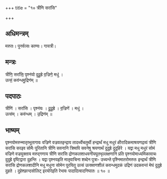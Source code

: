 +++
title = "१० त्रीणि सरांसि"

+++
## अधिमन्त्रम्
मरुतः। पुनर्वत्सः काण्वः। गायत्री।

## मन्त्रः
त्रीणि॒ सरां॑सि॒ पृश्न॑यो दुदु॒ह्रे व॒ज्रिणे॒ मधु॑ ।  
उत्सं॒ कव॑न्धमु॒द्रिण॑म् ॥

## पदपाठः
त्रीणि॑ । सरां॑सि । पृश्न॑यः । दु॒दु॒ह्रे । व॒ज्रिणे॑ । मधु॑ ।  
उत्स॑म् । कव॑न्धम् । उ॒द्रिण॑म् ॥

## भाष्यम्
पृश्नयोमरुन्मातृय्भूतागावः वज्रिणे वज्रवतइन्द्राय तादर्थ्येचतुर्थी हन्द्रार्थं मधु मधुरं क्षीरादिकमाश्रयणद्रव्यं त्रीणि सरांसि सरइव सोमैः पूरितानि त्रीणि सवनानि त्रिष्वपि सवनेषु श्रयणार्थं दुदुह्रे दुदुहिरे । यद्वा मधु मधुरं सोमं वज्रिणे वज्रयुक्ताय मरुद्गणाय त्रीणि सरांसि द्रोणकलशाधवनीयपूतभृल्लक्षणानि प्रति पृश्नयोमाध्यमिकावाचः दुदुह्रे वृष्टिद्वारा दुहन्ति । यद्वा पृश्नयइति मातृवाचिना शब्देन पुत्रा- उच्यन्ते पृश्निमातरोमरुतः इन्द्रार्थं त्रीणि सरांसि द्रोणकलशादीनि मधु मधुना सोमेन पूरयितु उत्सं उत्स्रवणशीलं कवन्धमुदकं उद्रिणं उदकवन्तं मेघं दुदुह्रे दुहते । दुहेश्छान्दसोलिट् इरयोरेइति रेभावः पादादित्वादनिघातः ॥ १० ॥